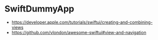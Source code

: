 # SwiftDummyApp
* https://developer.apple.com/tutorials/swiftui/creating-and-combining-views
* https://github.com/vlondon/awesome-swiftui#view-and-navigation
